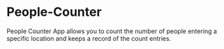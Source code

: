 # People-Counter
People Counter App allows you to count the number of people entering a specific location and keeps a record of the count entries.
